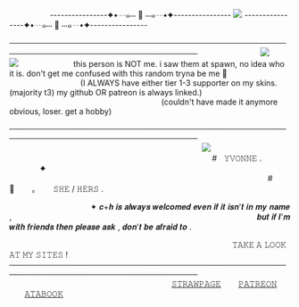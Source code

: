         ----------------✦•┈๑⋅⋅⋅ 🖤 ⋅⋅⋅๑┈•✦----------------  ![](https://komarev.com/ghpvc/?username=yvoisen&color=73ae21&style=plastic&label=🍓STALKERS&base=4274)  ----------------✦•┈๑⋅⋅⋅ 🖤 ⋅⋅⋅๑┈•✦----------------

────────────────────────────────────────────────────────────────────────────────────
            ![](https://cdn.discordapp.com/attachments/934596480310853685/1401130980873342977/image.png?ex=688f2869&is=688dd6e9&hm=19adeb87c9393d81002ee1d14a48b704fe450fa3b871f449a7b1411ae268226f&)   ![](https://cdn.discordapp.com/attachments/934596480310853685/1401130980638457886/image.png?ex=688f2869&is=688dd6e9&hm=a13ecd959b64470321bd61337235338a3c1bb16aa44fb7bbd621d8287adeb05e&)
  
                           this person is NOT me. i saw them at spawn, no idea who it is. don't get me confused with this random tryna be me 🥀
              (I ALWAYS have either tier 1-3 supporter on my skins. (majority t3) my github OR patreon is always linked.)
                              (couldn't have made it anymore obvious, loser. get a hobby)
                                              
────────────────────────────────────────────────────────────────────────────────────
                                                     
  
                                      ![](https://cdn.discordapp.com/attachments/934596480310853685/1396966231499739176/IMG_20250718_035132_edit_72345416756668.png?ex=688c87ef&is=688b366f&hm=a18d9987997acee163a8e7d5b105da823f5cb10a0a5556b61f45e9ce6fd3862d&=&format=webp&quality=lossless&width=500&height=500)
  
  
                                                           #    𝚈𝚅𝙾𝙽𝙽𝙴   .       ✦
                                                   #   🍓     ｡     𝚂𝙷𝙴 / 𝙷𝙴𝚁𝚂   .

                ✦ 𝒄+𝒉 𝒊𝒔 𝒂𝒍𝒘𝒂𝒚𝒔 𝒘𝒆𝒍𝒄𝒐𝒎𝒆𝒅 𝒆𝒗𝒆𝒏 𝒊𝒇 𝒊𝒕 𝒊𝒔𝒏'𝒕 𝒊𝒏 𝒎𝒚 𝒏𝒂𝒎𝒆 ,
                                                𝒃𝒖𝒕 𝒊𝒇 𝑰'𝒎 𝒘𝒊𝒕𝒉 𝒇𝒓𝒊𝒆𝒏𝒅𝒔 𝒕𝒉𝒆𝒏 𝒑𝒍𝒆𝒂𝒔𝒆 𝒂𝒔𝒌 , 𝒅𝒐𝒏'𝒕 𝒃𝒆 𝒂𝒇𝒓𝒂𝒊𝒅 𝒕𝒐 .
                 

                                            𝚃𝙰𝙺𝙴 𝙰 𝙻𝙾𝙾𝙺 𝙰𝚃 𝙼𝚈 𝚂𝙸𝚃𝙴𝚂 !
────────────────────────────────────────────────────────────────────────────────────       
                                          [𝚂𝚃𝚁𝙰𝚆𝙿𝙰𝙶𝙴](https://glisteny.straw.page)    [𝙿𝙰𝚃𝚁𝙴𝙾𝙽](https://www.patreon.com/yvoisenn)    [𝙰𝚃𝙰𝙱𝙾𝙾𝙺](https://yvoisen.atabook.org)
